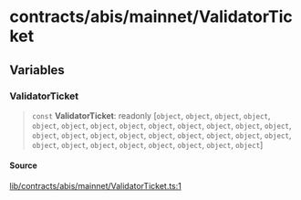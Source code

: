 # contracts/abis/mainnet/ValidatorTicket

## Variables

### ValidatorTicket

> `const` **ValidatorTicket**: readonly [`object`, `object`, `object`, `object`, `object`, `object`, `object`, `object`, `object`, `object`, `object`, `object`, `object`, `object`, `object`, `object`, `object`, `object`, `object`, `object`, `object`, `object`, `object`, `object`, `object`, `object`, `object`, `object`, `object`, `object`]

#### Source

[lib/contracts/abis/mainnet/ValidatorTicket.ts:1](https://github.com/PufferFinance/puffer-sdk/blob/8cd293b6144cbed8dff4ec3dab0566e7c809d098/lib/contracts/abis/mainnet/ValidatorTicket.ts#L1)
